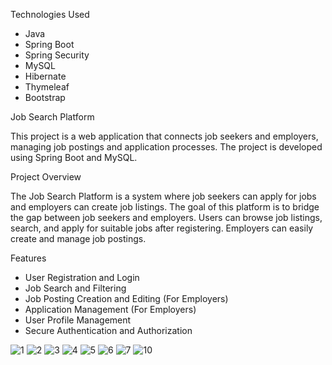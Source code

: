  Technologies Used

- Java 
- Spring Boot
- Spring Security
- MySQL
- Hibernate
- Thymeleaf
- Bootstrap

Job Search Platform

This project is a web application that connects job seekers and employers, managing job postings and application processes. The project is developed using Spring Boot and MySQL.

Project Overview

The Job Search Platform is a system where job seekers can apply for jobs and employers can create job listings. The goal of this platform is to bridge the gap between job seekers and employers. Users can browse job listings, search, and apply for suitable jobs after registering. Employers can easily create and manage job postings.

Features

- User Registration and Login
- Job Search and Filtering
- Job Posting Creation and Editing (For Employers)
- Application Management (For Employers)
- User Profile Management
- Secure Authentication and Authorization


![1](https://github.com/user-attachments/assets/5f7a7be5-41f7-4f2a-8754-65d6dc7e79df)
![2](https://github.com/user-attachments/assets/ddba5988-8e7c-4bc7-98c1-eefdc0c6f728)
![3](https://github.com/user-attachments/assets/d5f2f368-0fdd-40bf-b7c1-bafad97d38cc)
![4](https://github.com/user-attachments/assets/ce2cbe80-94d2-4ff9-bb58-8676fea8558b)
![5](https://github.com/user-attachments/assets/a568b189-809b-4f00-bab7-32c62e5c3492)
![6](https://github.com/user-attachments/assets/c20c51b7-eb07-48d3-85d6-2c9d0ff184b6)
![7](https://github.com/user-attachments/assets/b2387032-912b-4fd7-83b1-363b8fc56241)
![10](https://github.com/user-attachments/assets/3ec1a0c2-cd27-4620-9d83-f914037c636e)


